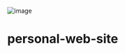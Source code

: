 ![image](https://github.com/FurkanG99/personal-web-site/assets/110032519/26dd3760-b0c2-41b3-acea-421084a7ee3d)

# personal-web-site

